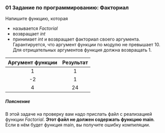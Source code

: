 ### 01 Задание по программированию: Факториал ####

Напишите функцию, которая

* называется *Factorial*
* возвращает *int*
* принимает *int* и возвращает факториал своего аргумента. Гарантируется, что аргумент функции по модулю не превышает 10. Для отрицательных аргументов функция должна возвращать 1.

|        Аргумент функции        |            Результат           |
|:------------------------------:|:------------------------------:|
| 1                              | 1                              |
| -2                             | 1                              |
| 4                              | 24                             |

##### Пояснение #####
В этой задаче на проверку вам надо прислать файл с реализацией функции *Factorial*. **Этот файл не должен содержать функцию main**. Если в нём будет функция main, вы получите ошибку компиляции.